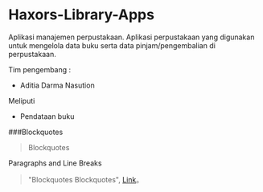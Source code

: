 # Haxors-Library-Apps
Aplikasi manajemen perpustakaan. Aplikasi perpustakaan yang digunakan untuk mengelola data buku serta data pinjam/pengembalian di perpustakaan. 

Tim pengembang : 
<ul>
  <li>Aditia Darma Nasution</li>
  </ul>

Meliputi 
<ul>
  <li>Pendataan buku</li>
  </ul>
  
 
###Blockquotes

> Blockquotes

Paragraphs and Line Breaks
                    
> "Blockquotes Blockquotes", [Link](http://localhost/)。
